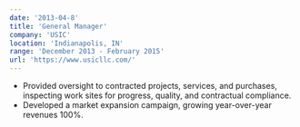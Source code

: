 ```yaml
---
date: '2013-04-8'
title: 'General Manager'
company: 'USIC'
location: 'Indianapolis, IN'
range: 'December 2013 - February 2015'
url: 'https://www.usicllc.com/'
---
```


- Provided oversight to contracted projects, services, and purchases, inspecting work sites for progress, quality, and contractual compliance.
- Developed a market expansion campaign, growing year-over-year revenues 100%.